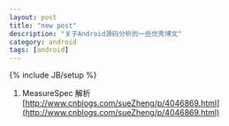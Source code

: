 ```yaml
---
layout: post
title: "new post"
description: "关于Android源码分析的一些优秀博文"
category: android
tags: [android]
---
```

{% include JB/setup %}

1. MeasureSpec 解析   [http://www.cnblogs.com/sueZheng/p/4046869.html](http://www.cnblogs.com/sueZheng/p/4046869.html)